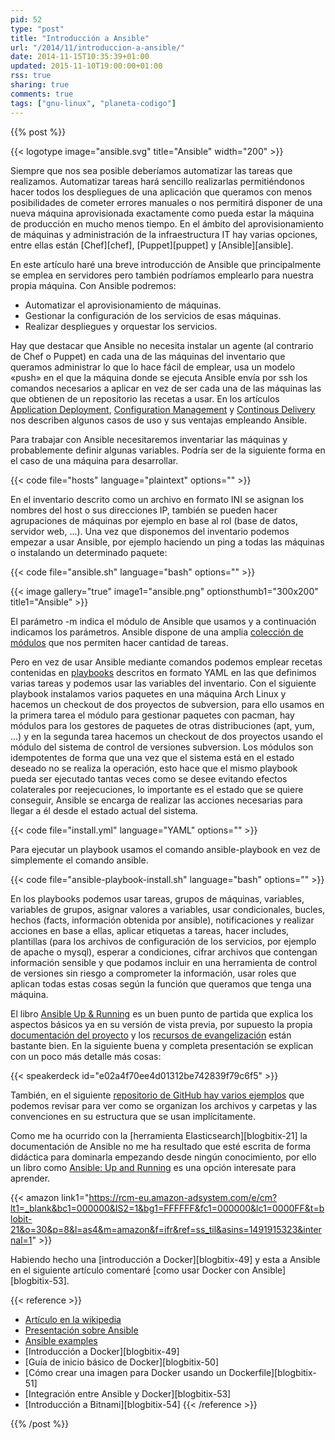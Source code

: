```yaml
---
pid: 52
type: "post"
title: "Introducción a Ansible"
url: "/2014/11/introduccion-a-ansible/"
date: 2014-11-15T10:35:39+01:00
updated: 2015-11-10T19:00:00+01:00
rss: true
sharing: true
comments: true
tags: ["gnu-linux", "planeta-codigo"]
---
```


{{% post %}}

{{< logotype image="ansible.svg" title="Ansible" width="200" >}}

Siempre que nos sea posible deberíamos automatizar las tareas que realizamos. Automatizar tareas hará sencillo realizarlas permitiéndonos hacer todos los despliegues de una aplicación que queramos con menos posibilidades de cometer errores manuales o nos permitirá disponer de una nueva máquina aprovisionada exactamente como pueda estar la máquina de producción en mucho menos tiempo. En el ámbito del aprovisionamiento de máquinas y administración de la infraestructura IT hay varias opciones, entre ellas están [Chef][chef], [Puppet][puppet] y [Ansible][ansible].

En este artículo haré una breve introducción de Ansible que principalmente se emplea en servidores pero también podríamos emplearlo para nuestra propia máquina. Con Ansible podremos:

* Automatizar el aprovisionamiento de máquinas.
* Gestionar la configuración de los servicios de esas máquinas.
* Realizar despliegues y orquestar los servicios.

Hay que destacar que Ansible no necesita instalar un agente (al contrario de Chef o Puppet) en cada una de las máquinas del inventario que queramos administrar lo que lo hace fácil de emplear, usa un modelo «push» en el que la máquina donde se ejecuta Ansible envía por ssh los comandos necesarios a aplicar en vez de ser cada una de las máquinas las que obtienen de un repositorio las recetas a usar. En los artículos [Application Deployment](https://www.ansible.com/application-deployment), [Configuration Management](https://www.ansible.com/configuration-management) y [Continous Delivery](https://www.ansible.com/continuous-delivery) nos describen algunos casos de uso y sus ventajas empleando Ansible.

Para trabajar con Ansible necesitaremos inventariar las máquinas y probablemente definir algunas variables. Podría ser de la siguiente forma en el caso de una máquina para desarrollar.

{{< code file="hosts" language="plaintext" options="" >}}

En el inventario descrito como un archivo en formato INI se asignan los nombres del host o sus direcciones IP, también se pueden hacer agrupaciones de máquinas por ejemplo en base al rol (base de datos, servidor web, ...). Una vez que disponemos del inventario podemos empezar a usar Ansible, por ejemplo haciendo un ping a todas las máquinas o instalando un determinado paquete:

{{< code file="ansible.sh" language="bash" options="" >}}

{{< image
    gallery="true"
    image1="ansible.png" optionsthumb1="300x200" title1="Ansible" >}}

El parámetro -m indica el módulo de Ansible que usamos y a continuación indicamos los parámetros. Ansible dispone de una amplia [colección de módulos](http://docs.ansible.com/list_of_all_modules.html) que nos permiten hacer cantidad de tareas.

Pero en vez de usar Ansible mediante comandos podemos emplear recetas contenidas en [playbooks](http://docs.ansible.com/playbooks.html) descritos en formato YAML en las que definimos varias tareas y podemos usar las variables del inventario. Con el siguiente playbook instalamos varios paquetes en una máquina Arch Linux y hacemos un checkout de dos proyectos de subversion, para ello usamos en la primera tarea el módulo para gestionar paquetes con pacman, hay módulos para los gestores de paquetes de otras distribuciones (apt, yum, ...) y en la segunda tarea hacemos un checkout de dos proyectos usando el módulo del sistema de control de versiones subversion. Los módulos son idempotentes de forma que una vez que el sistema está en el estado deseado no se realiza la operación, esto hace que el mismo playbook pueda ser ejecutado tantas veces como se desee evitando efectos colaterales por reejecuciones, lo importante es el estado que se quiere conseguir, Ansible se encarga de realizar las acciones necesarias para llegar a él desde el estado actual del sistema.

{{< code file="install.yml" language="YAML" options="" >}}

Para ejecutar un playbook usamos el comando ansible-playbook en vez de simplemente el comando ansible.

{{< code file="ansible-playbook-install.sh" language="bash" options="" >}}

En los playbooks podemos usar tareas, grupos de máquinas, variables, variables de grupos, asignar valores a variables, usar condicionales, bucles, hechos (facts, información obtenida por ansible), notificaciones y realizar acciones en base a ellas, aplicar etiquetas a tareas, hacer includes, plantillas (para los archivos de configuración de los servicios, por ejemplo de apache o mysql), esperar a condiciones, cifrar archivos que contengan información sensible y que podamos incluir en una herramienta de control de versiones sin riesgo a comprometer la información, usar roles que aplican todas estas cosas según la función que queramos que tenga una máquina.

El libro [Ansible Up & Running](https://www.ansible.com/ansible-book) es un buen punto de partida que explica los aspectos básicos ya en su versión de vista previa, por supuesto la propia [documentación del proyecto](http://docs.ansible.com/index.html) y los [recursos de evangelización](https://www.ansible.com/resources) están bastante bien. En la siguiente buena y completa presentación se explican con un poco más detalle más cosas:

{{< speakerdeck id="e02a4f70ee4d01312be742839f79c6f5" >}}

También, en el siguiente [repositorio de GitHub hay varios ejemplos](https://github.com/ansible/ansible-examples) que podemos revisar para ver como se organizan los archivos y carpetas y las convenciones en su estructura que se usan implícitamente.

Como me ha ocurrido con la [herramienta Elasticsearch][blogbitix-21] la documentación de Ansible no me ha resultado que esté escrita de forma didáctica para dominarla empezando desde ningún conocimiento, por ello un libro como [Ansible: Up and Running](https://amzn.to/37D5mIC) es una opción interesate para aprender.

{{< amazon
    link1="https://rcm-eu.amazon-adsystem.com/e/cm?lt1=_blank&bc1=000000&IS2=1&bg1=FFFFFF&fc1=000000&lc1=0000FF&t=blobit-21&o=30&p=8&l=as4&m=amazon&f=ifr&ref=ss_til&asins=1491915323&internal=1" >}}

Habiendo hecho una [introducción a Docker][blogbitix-49] y esta a Ansible en el siguiente artículo comentaré [como usar Docker con Ansible][blogbitix-53].

{{< reference >}}
* [Artículo en la wikipedia](https://en.wikipedia.org/wiki/Ansible_%28software%29)
* [Presentación sobre Ansible](https://speakerdeck.com/slok/ansible-all-the-things)
* [Ansible examples](https://github.com/ansible/ansible-examples)
* [Introducción a Docker][blogbitix-49]
* [Guía de inicio básico de Docker][blogbitix-50]
* [Cómo crear una imagen para Docker usando un Dockerfile][blogbitix-51]
* [Integración entre Ansible y Docker][blogbitix-53]
* [Introducción a Bitnami][blogbitix-54]
{{< /reference >}}

{{% /post %}}
